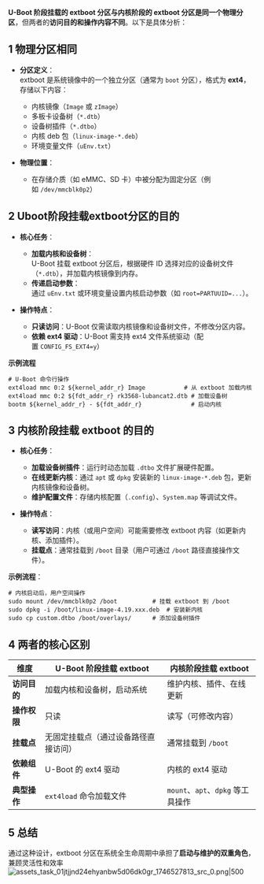 
**U-Boot 阶段挂载的 extboot 分区与内核阶段的 extboot 分区是同一个物理分区**，但两者的**访问目的和操作内容不同**。以下是具体分析：

## 1 物理分区相同

- **分区定义**：  
    extboot 是系统镜像中的一个独立分区（通常为 `boot` 分区），格式为 **ext4**，存储以下内容：
    - 内核镜像（`Image` 或 `zImage`）
    - 多板卡设备树（`*.dtb`）
    - 设备树插件（`*.dtbo`）
    - 内核 deb 包（`linux-image-*.deb`）
    - 环境变量文件（`uEnv.txt`）

- **物理位置**：
    - 在存储介质（如 eMMC、SD 卡）中被分配为固定分区（例如 `/dev/mmcblk0p2`）
## 2 Uboot阶段挂载extboot分区的目的

- **核心任务**：
    - **加载内核和设备树**：  
        U-Boot 挂载 extboot 分区后，根据硬件 ID 选择对应的设备树文件（`*.dtb`），并加载内核镜像到内存。
    - **传递启动参数**：  
        通过 `uEnv.txt` 或环境变量设置内核启动参数（如 `root=PARTUUID=...`）。

- **操作特点**：
    - **只读访问**：U-Boot 仅需读取内核镜像和设备树文件，不修改分区内容。
    - **依赖 ext4 驱动**：U-Boot 需支持 ext4 文件系统驱动（配置 `CONFIG_FS_EXT4=y`）

**示例流程**
```shell
# U-Boot 命令行操作
ext4load mmc 0:2 ${kernel_addr_r} Image           # 从 extboot 加载内核
ext4load mmc 0:2 ${fdt_addr_r} rk3568-lubancat2.dtb # 加载设备树
bootm ${kernel_addr_r} - ${fdt_addr_r}              # 启动内核
```
## 3 内核阶段挂载 extboot 的目的

- **核心任务**：
    - **加载设备树插件**：运行时动态加载 `.dtbo` 文件扩展硬件配置。
    - **在线更新内核**：通过 `apt` 或 `dpkg` 安装新的 `linux-image-*.deb` 包，更新内核镜像和设备树。
    - **维护配置文件**：存储内核配置（`.config`）、`System.map` 等调试文件。

- **操作特点**：
    - **读写访问**：内核（或用户空间）可能需要修改 extboot 内容（如更新内核、添加插件）。
    - **挂载点**：通常挂载到 `/boot` 目录（用户可通过 `/boot` 路径直接操作文件）。

**示例流程**：
```shell
# 内核启动后，用户空间操作
sudo mount /dev/mmcblk0p2 /boot          # 挂载 extboot 到 /boot
sudo dpkg -i /boot/linux-image-4.19.xxx.deb  # 安装新内核
sudo cp custom.dtbo /boot/overlays/      # 添加设备树插件

```
## 4 两者的核心区别

| **维度**   | **U-Boot 阶段挂载 extboot** | **内核阶段挂载 extboot**         |
| -------- | ----------------------- | -------------------------- |
| **访问目的** | 加载内核和设备树，启动系统           | 维护内核、插件、在线更新               |
| **操作权限** | 只读                      | 读写（可修改内容）                  |
| **挂载点**  | 无固定挂载点（通过设备路径直接访问）      | 通常挂载到 `/boot`              |
| **依赖组件** | U-Boot 的 ext4 驱动        | 内核的 ext4 驱动                |
| **典型操作** | `ext4load` 命令加载文件       | `mount`、`apt`、`dpkg` 等工具操作 |
## 5 总结

通过这种设计，extboot 分区在系统全生命周期中承担了**启动与维护的双重角色**，兼顾灵活性和效率
![assets_task_01jtjjnd24ehyanbw5d06dk0gr_1746527813_src_0.png|500](https://my-obsidian-image.oss-cn-guangzhou.aliyuncs.com/2025/05/cd088d4a392c0ce371a18f1de068b19c.png)



